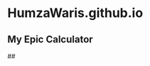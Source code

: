 # HumzaWaris.github.io
## My Epic Calculator
##<applet code="MyMathHelper.java" width="200" height="200"></applet>
